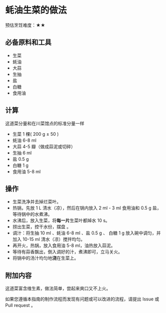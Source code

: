
# 蚝油生菜的做法

预估烹饪难度：★★

## 必备原料和工具

- 生菜
- 蚝油
- 大蒜
- 生抽
- 盐
- 白糖
- 食用油

## 计算

这道菜分量和在川菜馆点的标准分量一样

- 生菜 1 棵( 200 g ± 50 )
- 蚝油 6-8 ml
- 大蒜 4-5 瓣（做成蒜泥或切碎）
- 生抽 6 ml
- 盐 0.5 g
- 白糖 1 g
- 食用油 5-8 ml

## 操作

- 生菜洗净并去掉烂菜叶。
- 热锅，先放 1 L 清水（凉），然后在锅内放入 2 ml - 3 ml 食用油和 0.5 g 盐，等待锅中的水煮沸。
- 水沸后，放入生菜，将**每一片**生菜叶都焯水 10 s。
- 捞出生菜，控干水份，摆盘 。
- 调汁：将生抽 10 ml 、蚝油 6-8 ml 、盐 0.5 g 、 白糖 1 g 放入碗中调匀，并加入 10-15 ml 清水（凉）搅拌均匀。
- 再开火，热锅，放入食用油 5-8 ml，油热放入蒜泥。
- 等待有蒜香飘出，倒入调好的汁，煮沸即可，立马关火。
- 将锅中的汤汁均匀地**浇**在生菜上。

## 附加内容

这道菜富含维生素，做法简单，尝起来爽口又不上火。

如果您遵循本指南的制作流程而发现有问题或可以改进的流程，请提出 Issue 或 Pull request 。
